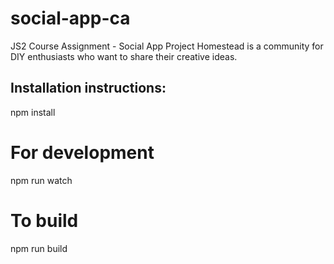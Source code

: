 # social-app-ca

JS2 Course Assignment - Social App
Project Homestead is a community for DIY enthusiasts who want to share their creative ideas.

## Installation instructions:

npm install

# For development

npm run watch

# To build

npm run build
